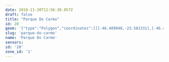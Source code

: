 ```yaml
---
date: 2018-11-30T12:56:30.057Z
draft: false
title: "Parque Do Carmo"
id: 28
geom: '{"type":"Polygon","coordinates":[[[-46.489948,-23.581331],[-46.490698,-23.581896],[-46.49002,-23.582681],[-46.489458,-23.583638],[-46.488178,-23.585426],[-46.487728,-23.585885],[-46.487265,-23.586209],[-46.486673,-23.586483],[-46.486038,-23.586643],[-46.485375,-23.586689],[-46.483466,-23.586643],[-46.482894,-23.586747],[-46.482476,-23.586894],[-46.48171,-23.587316],[-46.48034,-23.588881],[-46.47985,-23.589278],[-46.479249,-23.589571],[-46.477963,-23.589913],[-46.477274,-23.590193],[-46.476735,-23.590521],[-46.47513,-23.591708],[-46.474058,-23.592201],[-46.472933,-23.592418],[-46.467859,-23.592642],[-46.467076,-23.592745],[-46.46646,-23.592997],[-46.466019,-23.593313],[-46.465607,-23.593799],[-46.465379,-23.594286],[-46.465114,-23.594332],[-46.464426,-23.594594],[-46.464171,-23.594794],[-46.463765,-23.594988],[-46.463602,-23.594639],[-46.463701,-23.594298],[-46.463373,-23.594258],[-46.463181,-23.594084],[-46.463012,-23.594067],[-46.46302,-23.593999],[-46.462881,-23.594004],[-46.462804,-23.593947],[-46.462582,-23.593942],[-46.462323,-23.594036],[-46.461993,-23.594002],[-46.461946,-23.594166],[-46.462038,-23.594336],[-46.462205,-23.594419],[-46.462415,-23.594417],[-46.462494,-23.594487],[-46.462413,-23.594765],[-46.462293,-23.594898],[-46.462039,-23.594909],[-46.461834,-23.594818],[-46.461745,-23.594835],[-46.461502,-23.5952],[-46.461899,-23.59567],[-46.462164,-23.596095],[-46.46224,-23.59652],[-46.461876,-23.597124],[-46.461682,-23.59726],[-46.461129,-23.597359],[-46.460467,-23.597895],[-46.460084,-23.597905],[-46.459246,-23.597781],[-46.459219,-23.5976],[-46.459372,-23.597305],[-46.45926,-23.597103],[-46.458343,-23.596278],[-46.457737,-23.595593],[-46.457044,-23.594991],[-46.456802,-23.594668],[-46.455993,-23.5942],[-46.455806,-23.594217],[-46.455465,-23.594474],[-46.455302,-23.594514],[-46.454936,-23.594298],[-46.454817,-23.594042],[-46.45464,-23.593932],[-46.454372,-23.593846],[-46.453606,-23.593843],[-46.452149,-23.593327],[-46.45021,-23.593218],[-46.44912,-23.593383],[-46.447889,-23.593087],[-46.447155,-23.593124],[-46.446652,-23.593214],[-46.445689,-23.593012],[-46.445083,-23.592709],[-46.444605,-23.592728],[-46.444123,-23.591531],[-46.443194,-23.590126],[-46.442904,-23.589394],[-46.442828,-23.588893],[-46.442839,-23.588473],[-46.443234,-23.586889],[-46.443282,-23.585945],[-46.443059,-23.585052],[-46.442379,-23.583618],[-46.442254,-23.582697],[-46.442309,-23.582189],[-46.44252,-23.581362],[-46.443197,-23.578772],[-46.443412,-23.578153],[-46.443731,-23.57747],[-46.445289,-23.574767],[-46.447151,-23.570528],[-46.447397,-23.569871],[-46.447504,-23.569346],[-46.447458,-23.5688],[-46.447008,-23.5677],[-46.446927,-23.567357],[-46.446487,-23.56465],[-46.446283,-23.562583],[-46.445943,-23.560619],[-46.445906,-23.560059],[-46.446074,-23.559827],[-46.446301,-23.55884],[-46.446225,-23.556508],[-46.451415,-23.556328],[-46.459934,-23.551411],[-46.460137,-23.551663],[-46.462205,-23.550483],[-46.463115,-23.550684],[-46.463131,-23.550861],[-46.463001,-23.551013],[-46.463049,-23.551173],[-46.463161,-23.551373],[-46.463724,-23.551943],[-46.463656,-23.552446],[-46.464117,-23.55314],[-46.46456,-23.553583],[-46.464541,-23.554525],[-46.465081,-23.555188],[-46.465187,-23.555246],[-46.465546,-23.555204],[-46.465821,-23.555429],[-46.466115,-23.556471],[-46.466206,-23.556619],[-46.466589,-23.556815],[-46.466665,-23.557284],[-46.467399,-23.557267],[-46.467522,-23.557345],[-46.468176,-23.557488],[-46.468574,-23.557721],[-46.469116,-23.558376],[-46.470695,-23.560047],[-46.471795,-23.560616],[-46.472992,-23.561011],[-46.474483,-23.560877],[-46.474516,-23.566115],[-46.474829,-23.567869],[-46.475118,-23.568374],[-46.475501,-23.568679],[-46.475869,-23.568823],[-46.478793,-23.569422],[-46.479882,-23.57001],[-46.481786,-23.569145],[-46.481945,-23.569148],[-46.48229,-23.569751],[-46.483206,-23.570717],[-46.483328,-23.570765],[-46.483411,-23.57104],[-46.484666,-23.57278],[-46.48487,-23.573418],[-46.485026,-23.575632],[-46.485146,-23.576161],[-46.485448,-23.576525],[-46.486424,-23.577297],[-46.48674,-23.577617],[-46.487013,-23.578178],[-46.487291,-23.579355],[-46.487881,-23.58023],[-46.488947,-23.580736],[-46.489948,-23.581331]]]}'
slug: 'parque-do-carmo'
name: 'Parque Do Carmo'
sensors:
id: '28'
zone_id: '1'
---
```

		